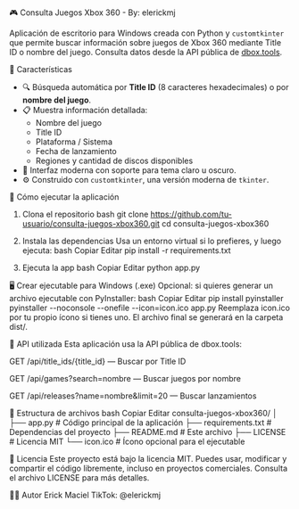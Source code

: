 🎮 Consulta Juegos Xbox 360 - By: elerickmj

Aplicación de escritorio para Windows creada con Python y `customtkinter` que permite buscar información sobre juegos de Xbox 360 mediante Title ID o nombre del juego. Consulta datos desde la API pública de [dbox.tools](https://dbox.tools).

📌 Características

- 🔍 Búsqueda automática por **Title ID** (8 caracteres hexadecimales) o por **nombre del juego**.
- 📋 Muestra información detallada:
  - Nombre del juego
  - Title ID
  - Plataforma / Sistema
  - Fecha de lanzamiento
  - Regiones y cantidad de discos disponibles
- 🌙 Interfaz moderna con soporte para tema claro u oscuro.
- ⚙️ Construido con `customtkinter`, una versión moderna de `tkinter`.


🚀 Cómo ejecutar la aplicación

1. Clona el repositorio
bash
git clone https://github.com/tu-usuario/consulta-juegos-xbox360.git
cd consulta-juegos-xbox360

2. Instala las dependencias
Usa un entorno virtual si lo prefieres, y luego ejecuta:
bash
Copiar
Editar
pip install -r requirements.txt

3. Ejecuta la app
bash
Copiar
Editar
python app.py

🖥️ Crear ejecutable para Windows (.exe)
Opcional: si quieres generar un archivo ejecutable con PyInstaller:
bash
Copiar
Editar
pip install pyinstaller
pyinstaller --noconsole --onefile --icon=icon.ico app.py
Reemplaza icon.ico por tu propio ícono si tienes uno.
El archivo final se generará en la carpeta dist/.

📡 API utilizada
Esta aplicación usa la API pública de dbox.tools:

GET /api/title_ids/{title_id} — Buscar por Title ID

GET /api/games?search=nombre — Buscar juegos por nombre

GET /api/releases?name=nombre&limit=20 — Buscar lanzamientos

📁 Estructura de archivos
bash
Copiar
Editar
consulta-juegos-xbox360/
│
├── app.py                # Código principal de la aplicación
├── requirements.txt      # Dependencias del proyecto
├── README.md             # Este archivo
├── LICENSE               # Licencia MIT
└── icon.ico              # Ícono opcional para el ejecutable

🧾 Licencia
Este proyecto está bajo la licencia MIT.
Puedes usar, modificar y compartir el código libremente, incluso en proyectos comerciales.
Consulta el archivo LICENSE para más detalles.

👨‍💻 Autor
Erick Maciel
TikTok: @elerickmj
